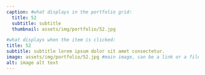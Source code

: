 ```yaml
---
caption: #what displays in the portfolio grid:
  title: 52
  subtitle: subtitle
  thumbnail: assets/img/portfolio/52.jpg

#what displays when the item is clicked:
title: 52
subtitle: subtitle lorem ipsum dolor sit amet consectetur.
image: assets/img/portfolio/52.jpg #main image, can be a link or a file in assets/img/portfolio
alt: image alt text
---
```

